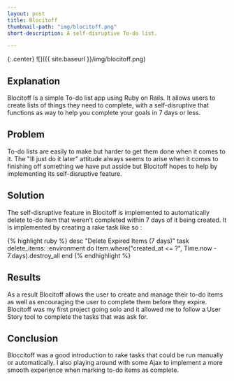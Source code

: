 ```yaml
---
layout: post
title: Blocitoff
thumbnail-path: "img/blocitoff.png"
short-description: A self-disruptive To-do list.

---
```


{:.center}
![]({{ site.baseurl }}/img/blocitoff.png)

## Explanation

Blocitoff Is a simple To-do list app using Ruby on Rails. It allows users to create lists of things they need to complete, with a self-disruptive that functions as way to help you complete your goals in 7 days or less.

## Problem

To-do lists are easily to make but harder to get them done when it comes to it. The "Ill just do it later" attitude always seems to arise when it comes to finishing off something we have put asside but Blocitoff hopes to help by implementing its self-disruptive feature.

## Solution

The self-disruptive feature in Blocitoff is implemented  to  automatically delete to-do item that weren't completed within 7 days of it being created. It is implemented by creating a rake task like so :


{% highlight ruby %}
desc "Delete Expired Items (7 days)"
  task delete_items: :environment do
    Item.where("created_at <= ?", Time.now - 7.days).destroy_all
end
{% endhighlight  %}



## Results

As a result Blocitoff allows the user to create and manage their to-do items as well as encouraging the user to complete them before they expire. Blocitoff was my first project going solo and it allowed me to follow a User Story tool to complete the tasks that was ask for.

## Conclusion

Bloccitoff was a good introduction to rake tasks that could be run manually or automatically. I also playing around with some Ajax to implement a more smooth experience when marking to-do items as complete.
